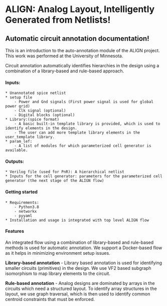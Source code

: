 # ALIGN: Analog Layout, Intelligently Generated from Netlists!
## Automatic circuit annotation documentation!
This is an introduction to the auto-annotation module of the ALIGN project. This work was performed at the University of Minnesota.

Circuit annotation automatically identifies hierarchies in the design using a combination of a library-based and rule-based approach.

#### Inputs:
    * Unannotated spice netlist
    * setup file
        - Power and Gnd signals (First power signal is used for global power grid)
        - Clk signal (optional)
        - Digital blocks (optional)
    * Library:(spice format)
        - A basic built-in template library is provided, which is used to identify elements in the design.
        - The user can add more template library elements in the user_template library.
    * param_lef:
        - A list of modules for which parameterized cell generator is available.
#### Outputs:
    * Verilog file (used for PnR): A hierarchical netlist
    * Inputs for the cell generator: parameters for the parameterized cell generator (the next stage of the ALIGN flow)

#### Getting started

    * Requirements:
        - Python3.8
        - networkx
        - pyyaml
    * Installation and usage is integrated with top level ALIGN flow

#### Features
An integrated flow using a combination of library-based and rule-based methods is used for automatic annotation. We support a Docker-based flow as it helps in minimizing environment setup issues.

**Library-based annotation**
    - Library based annotation is used for identifying smaller circuits (primitives) in the design. We use VF2 based subgraph isomorphism to map library elements to the circuit.

**Rule-based annotation**
    - Analog designs are dominated by arrays in the circuits which need a structured layout. To identify array structures in the layout, we use graph traversal, which is then used to identify common centroid constraints that must be enforced.
